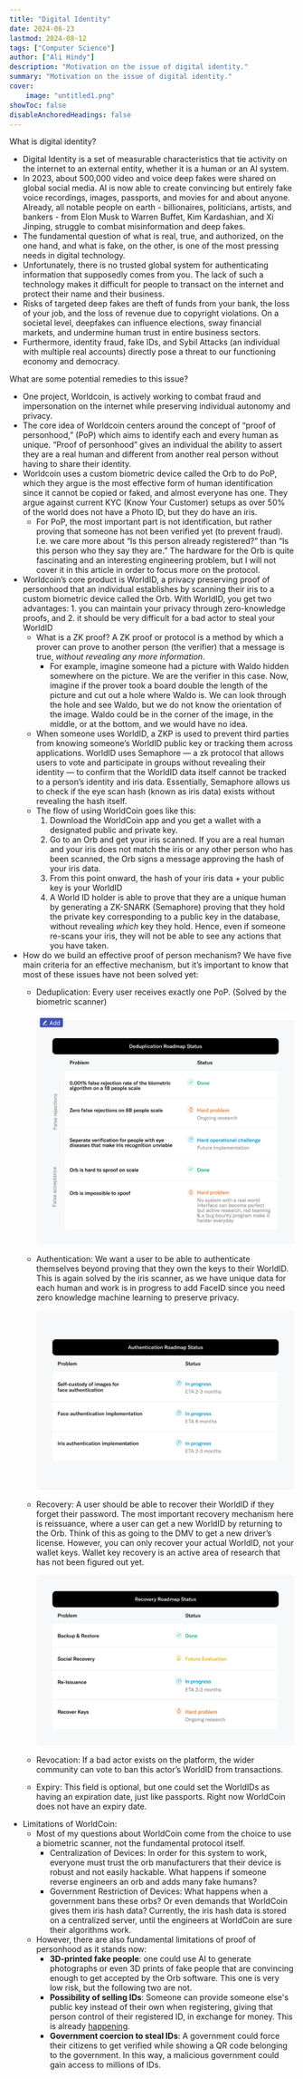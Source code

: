 ```yaml
---
title: "Digital Identity"
date: 2024-06-23
lastmod: 2024-08-12
tags: ["Computer Science"]
author: ["Ali Hindy"]
description: "Motivation on the issue of digital identity."
summary: "Motivation on the issue of digital identity."
cover:
    image: "untitled1.png"
showToc: false
disableAnchoredHeadings: false
---
```


What is digital identity?

- Digital Identity is a set of measurable characteristics that tie activity on the internet to an external entity, whether it is a human or an AI system.
- In 2023, about 500,000 video and voice deep fakes were shared on global social media. AI is now able to create convincing but entirely fake voice recordings, images, passports, and movies for and about anyone. Already, all notable people on earth - billionaires, politicians, artists, and bankers - from Elon Musk to Warren Buffet, Kim Kardashian, and Xi Jinping, struggle to combat misinformation and deep fakes.
- The fundamental question of what is real, true, and authorized, on the one hand, and what is fake, on the other, is one of the most pressing needs in digital technology.
- Unfortunately, there is no trusted global system for authenticating information that supposedly comes from you. The lack of such a technology makes it difficult for people to transact on the internet and protect their name and their business.
- Risks of targeted deep fakes are theft of funds from your bank, the loss of your job, and the loss of revenue due to copyright violations. On a societal level, deepfakes can influence elections, sway financial markets, and undermine human trust in entire business sectors.
- Furthermore, identity fraud, fake IDs, and Sybil Attacks (an individual with multiple real accounts) directly pose a threat to our functioning economy and democracy.

What are some potential remedies to this issue?

- One project, Worldcoin, is actively working to combat fraud and impersonation on the internet while preserving individual autonomy and privacy.
- The core idea of Worldcoin centers around the concept of “proof of personhood,” (PoP) which aims to identify each and every human as unique. “Proof of personhood” gives an individual the ability to assert they are a real human and different from another real person without having to share their identity.
- Worldcoin uses a custom biometric device called the Orb to do PoP, which they argue is the most effective form of human identification since it cannot be copied or faked, and almost everyone has one. They argue against current KYC (Know Your Customer) setups as over 50% of the world does not have a Photo ID, but they do have an iris.
    - For PoP, the most important part is not identification, but rather proving that someone has not been verified yet (to prevent fraud). I.e. we care more about “Is this person already registered?” than “Is this person who they say they are.” The hardware for the Orb is quite fascinating and an interesting engineering problem, but I will not cover it in this article in order to focus more on the protocol.
- Worldcoin’s core product is WorldID, a privacy preserving proof of personhood that an individual establishes by scanning their iris to a custom biometric device called the Orb. With WorldID, you get two advantages: 1. you can maintain your privacy through zero-knowledge proofs, and 2. it should be very difficult for a bad actor to steal your WorldID
    - What is a ZK proof? A ZK proof or protocol is a method by which a prover can prove to another person (the verifier) that a message is true, *without revealing any more information*.
        - For example, imagine someone had a picture with Waldo hidden somewhere on the picture. We are the verifier in this case. Now, imagine if the prover took a board double the length of the picture and cut out a hole where Waldo is. We can look through the hole and see Waldo, but we do not know the orientation of the image. Waldo could be in the corner of the image, in the middle, or at the bottom, and we would have no idea.
    - When someone uses WorldID, a ZKP is used to prevent third parties from knowing someone’s WorldID public key or tracking them across applications. WorldID uses Semaphore — a zk protocol that allows users to vote and participate in groups without revealing their identity — to confirm that the WorldID data itself cannot be tracked to a person’s identity and iris data. Essentially, Semaphore allows us to check if the eye scan hash (known as iris data) exists without revealing the hash itself.
    - The flow of using WorldCoin goes like this:
        1. Download the WorldCoin app and you get a wallet with a designated public and private key.
        2. Go to an Orb and get your iris scanned. If you are a real human and your iris does not match the iris or any other person who has been scanned, the Orb signs a message approving the hash of your iris data.
        3. From this point onward, the hash of your iris data + your public key is your WorldID
        4. A World ID holder is able to prove that they are a unique human by
        generating a ZK-SNARK (Semaphore) proving that they hold the private key
        corresponding to a public key in the database, without revealing
        *which* key they hold. Hence, even if someone re-scans your iris,
        they will not be able to see any actions that you have taken.
- How do we build an effective proof of person mechanism? We have five main criteria for an effective mechanism, but it’s important to know that most of these issues have not been solved yet:
    - Deduplication: Every user receives exactly one PoP. (Solved by the biometric scanner)

        ![text](./untitled.png)

    - Authentication: We want a user to be able to authenticate themselves beyond proving that they own the keys to their WorldID. This is again solved by the iris scanner, as we have unique data for each human and work is in progress to add FaceID since you need zero knowledge machine learning to preserve privacy.

        ![text](./untitled2.png)

    - Recovery: A user should be able to recover their WorldID if they forget their password. The most important recovery mechanism here is reissuance, where a user can get a new WorldID by returning to the Orb. Think of this as going to the DMV to get a new driver’s license. However, you can only recover your actual WorldID, not your wallet keys. Wallet key recovery is an active area of research that has not been figured out yet.

        ![text](./untitled1.png)

    - Revocation: If a bad actor exists on the platform, the wider community can vote to ban this actor’s WorldID from transactions.
    - Expiry: This field is optional, but one could set the WorldIDs as having an expiration date, just like passports. Right now WorldCoin does not have an expiry date.
- Limitations of WorldCoin:
    - Most of my questions about WorldCoin come from the choice to use a biometric scanner, not the fundamental protocol itself.
        - Centralization of Devices: In order for this system to work, everyone must trust the orb manufacturers that their device is robust and not easily hackable. What happens if someone reverse engineers an orb and adds many fake humans?
        - Government Restriction of Devices: What happens when a government bans these orbs? Or even demands that WorldCoin gives them iris hash data? Currently, the iris hash data is stored on a centralized server, until the engineers at WorldCoin are sure their algorithms work.
    - However, there are also fundamental limitations of proof of personhood as it stands now:
        - **3D-printed fake people**: one could use AI to generate photographs or even 3D prints of fake people that are convincing enough to get accepted by the Orb software.  This one is very low risk, but the following two are not.
        - **Possibility of selling IDs**: Someone can provide someone else's public key instead of their own when registering, giving that person control of their registered ID, in exchange for money. This is already [happening](https://twitter.com/resistancemoney/status/1677259644321005568).
        - **Government coercion to steal IDs**: A government could force their citizens to get verified while showing a QR code belonging to the government. In this way, a malicious government could gain access to millions of IDs.